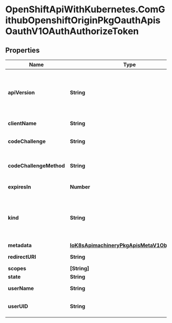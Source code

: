 # OpenShiftApiWithKubernetes.ComGithubOpenshiftOriginPkgOauthApisOauthV1OAuthAuthorizeToken

## Properties
Name | Type | Description | Notes
------------ | ------------- | ------------- | -------------
**apiVersion** | **String** | APIVersion defines the versioned schema of this representation of an object. Servers should convert recognized schemas to the latest internal value, and may reject unrecognized values. More info: http://releases.k8s.io/HEAD/docs/devel/api-conventions.md#resources | [optional] 
**clientName** | **String** | ClientName references the client that created this token. | [optional] 
**codeChallenge** | **String** | CodeChallenge is the optional code_challenge associated with this authorization code, as described in rfc7636 | [optional] 
**codeChallengeMethod** | **String** | CodeChallengeMethod is the optional code_challenge_method associated with this authorization code, as described in rfc7636 | [optional] 
**expiresIn** | **Number** | ExpiresIn is the seconds from CreationTime before this token expires. | [optional] 
**kind** | **String** | Kind is a string value representing the REST resource this object represents. Servers may infer this from the endpoint the client submits requests to. Cannot be updated. In CamelCase. More info: http://releases.k8s.io/HEAD/docs/devel/api-conventions.md#types-kinds | [optional] 
**metadata** | [**IoK8sApimachineryPkgApisMetaV1ObjectMeta**](IoK8sApimachineryPkgApisMetaV1ObjectMeta.md) | Standard object&#39;s metadata. | [optional] 
**redirectURI** | **String** | RedirectURI is the redirection associated with the token. | [optional] 
**scopes** | **[String]** | Scopes is an array of the requested scopes. | [optional] 
**state** | **String** | State data from request | [optional] 
**userName** | **String** | UserName is the user name associated with this token | [optional] 
**userUID** | **String** | UserUID is the unique UID associated with this token. UserUID and UserName must both match for this token to be valid. | [optional] 



